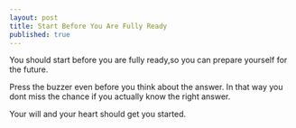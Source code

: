 ```yaml
---
layout: post
title: Start Before You Are Fully Ready
published: true
---
```


You should start before you are fully ready,so you can prepare yourself for the future.

Press the buzzer even before you think about the answer. 
In that way you dont miss the chance if you actually know the right answer.

Your will and your heart should get you started.
